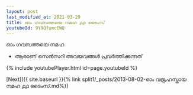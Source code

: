 ```yaml
---
layout: post
last_modified_at: 2021-03-29
title: ഓം ഗവമ്പത്തയെ നമഹ ൧൧ ടൈംസ്
youtubeId: 9Y9QfumcEWQ
---
```

 
 
 ഓം ഗവമ്പത്തയെ നമഹ 
 
 -  ആരാണ് സെൻസറി അവയവങ്ങൾ പ്രവർത്തിക്കുന്നത് 
 
  
 
  
 
 
 
 
 
 


{% include youtubePlayer.html id=page.youtubeId %}
 
[Next]({{ site.baseurl }}{% link  split1/_posts/2013-08-02-ഓം വജ്രഹസ്തായ നമഹ ൧൧ ടൈംസ്.md%})
 
